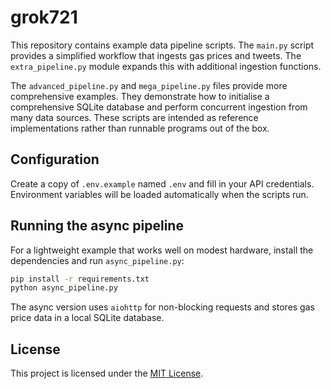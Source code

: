 # grok721

This repository contains example data pipeline scripts. The `main.py` script
provides a simplified workflow that ingests gas prices and tweets. The
`extra_pipeline.py` module expands this with additional ingestion functions.

The `advanced_pipeline.py` and `mega_pipeline.py` files provide more
comprehensive examples. They demonstrate how to initialise a
comprehensive SQLite database and perform concurrent ingestion from many
data sources. These scripts are intended as reference implementations
rather than runnable programs out of the box.

## Configuration

Create a copy of `.env.example` named `.env` and fill in your API
credentials. Environment variables will be loaded automatically when the
scripts run.

## Running the async pipeline

For a lightweight example that works well on modest hardware, install
the dependencies and run `async_pipeline.py`:

```bash
pip install -r requirements.txt
python async_pipeline.py
```

The async version uses `aiohttp` for non-blocking requests and stores
gas price data in a local SQLite database.

## License

This project is licensed under the [MIT License](LICENSE).

